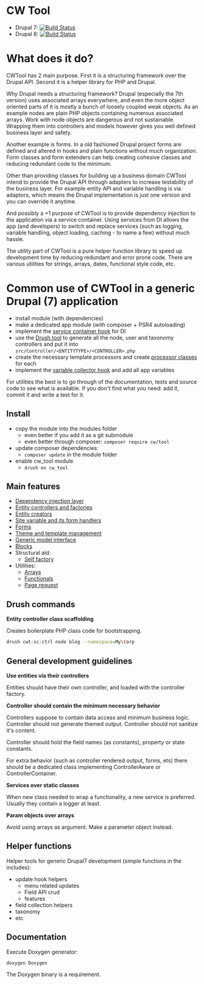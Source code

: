 CW Tool
=======

- Drupal 7: [![Build Status](https://travis-ci.org/cameronandwilding/CWTool.png?branch=v3.1)](https://travis-ci.org/cameronandwilding/CWTool)
- Drupal 8: [![Build Status](https://travis-ci.org/cameronandwilding/CWTool.png?branch=8.x-1.0)](https://travis-ci.org/cameronandwilding/CWTool)


# What does it do?

CWTool has 2 main purpose. First it is a structuring framework over the Drupal API. Second it is a helper library for PHP and Drupal.

Why Drupal needs a structuring framework? Drupal (especially the 7th version) uses associated arrays everywhere, and even the more object oriented parts of it is mostly a bunch of loosely coupled weak objects. As an example nodes are plain PHP objects containing numerous associated arrays. Work with node objects are dangerous and not sustainable. Wrapping them into controllers and models however gives you well defined business layer and safety.
 
Another example is forms. In a old fashioned Drupal project forms are defined and altered in hooks and plain functions without much organization. Form classes and form extenders can help creating cohesive classes and reducing redundant code to the minimum.

Other than providing classes for building up a business domain CWTool intend to provide the Drupal API through adapters to increase testability of the business layer. For example entity API and variable handling is via adaptors, which means the Drupal implementation is just one version and you can override it anytime.

And possibly a +1 purpose of CWTool is to provide dependency injection to the application via a service container. Using services from DI allows the app (and developers) to switch and replace services (such as logging, variable handling, object loading, caching - to name a few) without much hassle.

The utility part of CWTool is a pure helper function library to speed up development time by reducing redundant and error prone code. There are various utilities for strings, arrays, dates, functional style code, etc. 


# Common use of CWTool in a generic Drupal (7) application

- install module (with dependencies)
- make a dedicated app module (with composer + PSR4 autoloading)
- implement the [service container hook](docs/DependencyInjection.md) for DI
- use the [Drush tool](src/CW/Drush/DrushDefinition.php) to generate all the node, user and taxonomy controllers and put it into `src/Controller/<ENTITYTYPE>/<CONTROLLER>.php`
- create the necessary template processors and create [processor classes](docs/Theme.md) for each
- implement the [variable collector hook](docs/Variables.md) and add all app variables

For utilities the best is to go through of the documentation, tests and source code to see what is available. If you don't find what you need: add it, commit it and write a test for it. 


Install
-------


* copy the module into the modules folder
    * even better if you add it as a git submodule
    * even better through composer: ```composer require cw/tool```
* update composer dependencies:
    * ```composer update``` in the module folder
* enable cw_tool module
    * ```drush en cw_tool```


Main features
-------------


* [Dependency injection layer](docs/DependencyInjection.md)
* [Entity controllers and factories](docs/EntityController.md)
* [Entity creators](docs/Creators.md)
* [Site variable and its form handlers](docs/Variables.md)
* [Forms](docs/Forms.md)
* [Theme and template management](docs/Theme.md)
* [Generic model interface](docs/Model.md)
* [Blocks](docs/Block.md)
* Structural aid:
    * [Self factory](src/CW/Factory/SelfFactory.php)
* Utilities:
    * [Arrays](docs/ArrayUtil.md)
    * [Functionals](docs/FunctionalUtil.md)
    * [Page request](docs/Request.md)
    

Drush commands
--------------


**Entity controller class scaffolding**

Creates boilerplate PHP class code for bootstrapping.

```bash
drush cwt-sc-ctrl node blog --namespace=My\Corp
```


General development guidelines
------------------------------


**Use entities via their controllers**

Entities should have their own controller, and loaded with the controller factory.

**Controller should contain the minimum necessary behavior**

Controllers suppose to contain data access and minimum business logic. Controller should not generate themed output. Controller should not sanitize it's content.

Controller should hold the field names (as constants), property or state constants.

For extra behavior (such as controller rendered output, forms, ets) there should be a dedicated class implementing ControllerAware or ControllerContainer.

**Services over static classes**

When new class needed to wrap a functionality, a new service is preferred. Usually they contain a logger at least.

**Param objects over arrays**

Avoid using arrays as argument. Make a parameter object instead.


Helper functions
----------------


Helper tools for generic Drupal7 development (simple functions in the includes):

* update hook helpers
    * menu related updates
    * Field API crud
    * features
* field collection helpers
* taxonomy
* etc


Documentation
-------------


Execute Doxygen generator:

```doxygen Doxygen```

The Doxygen binary is a requirement.
